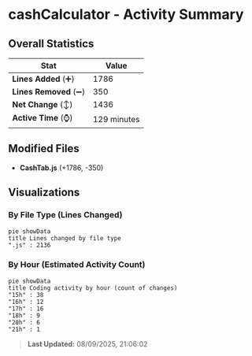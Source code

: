 # cashCalculator - Activity Summary 

## Overall Statistics

| Stat                   | Value                                                             |
| ---------------------- | ----------------------------------------------------------------- |
| **Lines Added** (➕)   | 1786                                          |
| **Lines Removed** (➖) | 350                                        |
| **Net Change** (↕)    | 1436                |
| **Active Time** (⌚)   | 129 minutes |


## Modified Files
- **CashTab.js** (+1786, -350)

## Visualizations

### By File Type (Lines Changed)

```mermaid
pie showData
title Lines changed by file type
".js" : 2136
```

### By Hour (Estimated Activity Count)

```mermaid
pie showData
title Coding activity by hour (count of changes)
"15h" : 38
"16h" : 12
"17h" : 16
"18h" : 9
"20h" : 6
"21h" : 1
```


> **Last Updated:** 08/09/2025, 21:06:02